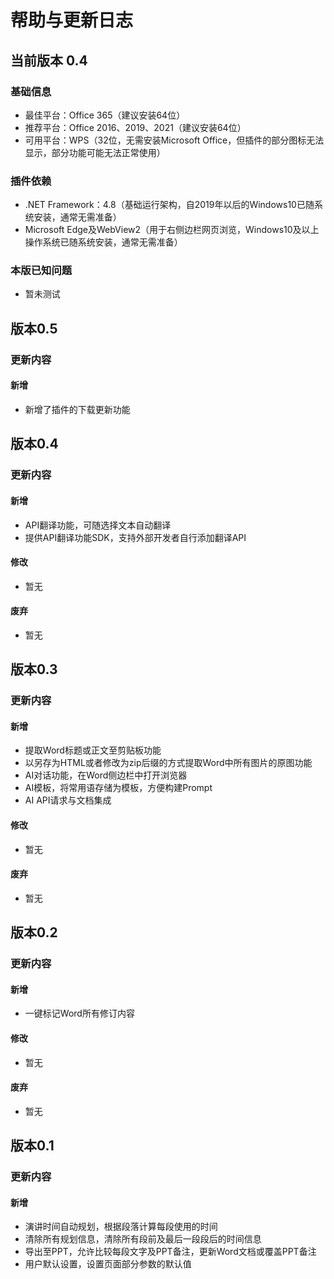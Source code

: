 ﻿# 帮助与更新日志
## 当前版本 0.4
### 基础信息
+ 最佳平台：Office 365（建议安装64位）  
+ 推荐平台：Office 2016、2019、2021（建议安装64位）
+ 可用平台：WPS（32位，无需安装Microsoft Office，但插件的部分图标无法显示，部分功能可能无法正常使用）

### 插件依赖
+ .NET Framework：4.8（基础运行架构，自2019年以后的Windows10已随系统安装，通常无需准备）
+ Microsoft Edge及WebView2（用于右侧边栏网页浏览，Windows10及以上操作系统已随系统安装，通常无需准备）

### 本版已知问题
+ 暂未测试

## 版本0.5
### 更新内容
#### 新增
+ 新增了插件的下载更新功能  

## 版本0.4
### 更新内容
#### 新增
+ API翻译功能，可随选择文本自动翻译
+ 提供API翻译功能SDK，支持外部开发者自行添加翻译API
#### 修改
+ 暂无  
#### 废弃
+ 暂无  

## 版本0.3
### 更新内容
#### 新增
+ 提取Word标题或正文至剪贴板功能
+ 以另存为HTML或者修改为zip后缀的方式提取Word中所有图片的原图功能
+ AI对话功能，在Word侧边栏中打开浏览器
+ AI模板，将常用语存储为模板，方便构建Prompt
+ AI API请求与文档集成
#### 修改
+ 暂无  
#### 废弃
+ 暂无  

## 版本0.2
### 更新内容
#### 新增
+ 一键标记Word所有修订内容
#### 修改
+ 暂无  
#### 废弃
+ 暂无  

## 版本0.1
### 更新内容
#### 新增
+ 演讲时间自动规划，根据段落计算每段使用的时间  
+ 清除所有规划信息，清除所有段前及最后一段段后的时间信息  
+ 导出至PPT，允许比较每段文字及PPT备注，更新Word文档或覆盖PPT备注  
+ 用户默认设置，设置页面部分参数的默认值   
